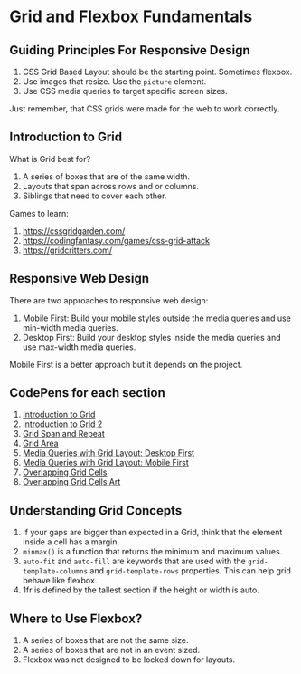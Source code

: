 # Grid and Flexbox Fundamentals

## Guiding Principles For Responsive Design

1. CSS Grid Based Layout should be the starting point. Sometimes flexbox.
2. Use images that resize. Use the `picture` element.
3. Use CSS media queries to target specific screen sizes.

Just remember, that CSS grids were made for the web to work correctly.

## Introduction to Grid

What is Grid best for?

1. A series of boxes that are of the same width.
2. Layouts that span across rows and or columns.
3. Siblings that need to cover each other.

Games to learn:

1. https://cssgridgarden.com/
2. https://codingfantasy.com/games/css-grid-attack
3. https://gridcritters.com/

## Responsive Web Design

There are two approaches to responsive web design:

1. Mobile First: Build your mobile styles outside the media queries and use min-width media queries.
2. Desktop First: Build your desktop styles inside the media queries and use max-width media queries.

Mobile First is a better approach but it depends on the project.

## CodePens for each section

1. [Introduction to Grid](https://codepen.io/awesome31-the-selector/pen/OPJErKJ)
2. [Introduction to Grid 2](https://codepen.io/awesome31-the-selector/pen/zxYaeWm)
3. [Grid Span and Repeat](https://codepen.io/awesome31-the-selector/pen/PwoBqoY)
4. [Grid Area](https://codepen.io/awesome31-the-selector/pen/MYWBwev)
5. [Media Queries with Grid Layout: Desktop First](https://codepen.io/awesome31-the-selector/pen/emYjNWV)
6. [Media Queries with Grid Layout: Mobile First](https://codepen.io/awesome31-the-selector/pen/WbNKrrW)
7. [Overlapping Grid Cells](https://codepen.io/awesome31-the-selector/pen/GgRBBVy)
8. [Overlapping Grid Cells Art ](https://codepen.io/awesome31-the-selector/pen/pvoZOJm?editors=1100)

## Understanding Grid Concepts

1. If your gaps are bigger than expected in a Grid, think that the element inside a cell has a margin.
2. `minmax()` is a function that returns the minimum and maximum values.
3. `auto-fit` and `auto-fill` are keywords that are used with the `grid-template-columns` and `grid-template-rows` properties. This can help grid behave like flexbox.
4. 1fr is defined by the tallest section if the height or width is auto.

## Where to Use Flexbox?

1. A series of boxes that are not the same size.
2. A series of boxes that are not in an event sized.
3. Flexbox was not designed to be locked down for layouts.
